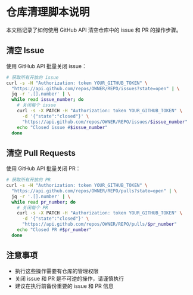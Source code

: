 # 仓库清理脚本说明

本文档记录了如何使用 GitHub API 清空仓库中的 issue 和 PR 的操作步骤。

## 清空 Issue

使用 GitHub API 批量关闭 issue：

```bash
# 获取所有开放的 issue
curl -s -H "Authorization: token YOUR_GITHUB_TOKEN" \
  "https://api.github.com/repos/OWNER/REPO/issues?state=open" | \
  jq -r '.[].number' | \
  while read issue_number; do
    # 关闭每个 issue
    curl -s -X PATCH -H "Authorization: token YOUR_GITHUB_TOKEN" \
      -d '{"state":"closed"}' \
      "https://api.github.com/repos/OWNER/REPO/issues/$issue_number"
    echo "Closed issue #$issue_number"
  done
```

## 清空 Pull Requests

使用 GitHub API 批量关闭 PR：

```bash
# 获取所有开放的 PR
curl -s -H "Authorization: token YOUR_GITHUB_TOKEN" \
  "https://api.github.com/repos/OWNER/REPO/pulls?state=open" | \
  jq -r '.[].number' | \
  while read pr_number; do
    # 关闭每个 PR
    curl -s -X PATCH -H "Authorization: token YOUR_GITHUB_TOKEN" \
      -d '{"state":"closed"}' \
      "https://api.github.com/repos/OWNER/REPO/pulls/$pr_number"
    echo "Closed PR #$pr_number"
  done
```

## 注意事项

- 执行这些操作需要有仓库的管理权限
- 关闭 issue 和 PR 是不可逆的操作，请谨慎执行
- 建议在执行前备份重要的 issue 和 PR 信息
